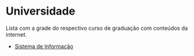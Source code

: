 Universidade 
=================
Lista com a grade do respectivo curso de graduação com conteúdos da internet.
<ul>
<li><a href="https://github.com/cerebrobr/universidade/tree/master/sistema%20de%20informacao">Sistema de Informação</a></li>
</ul>
